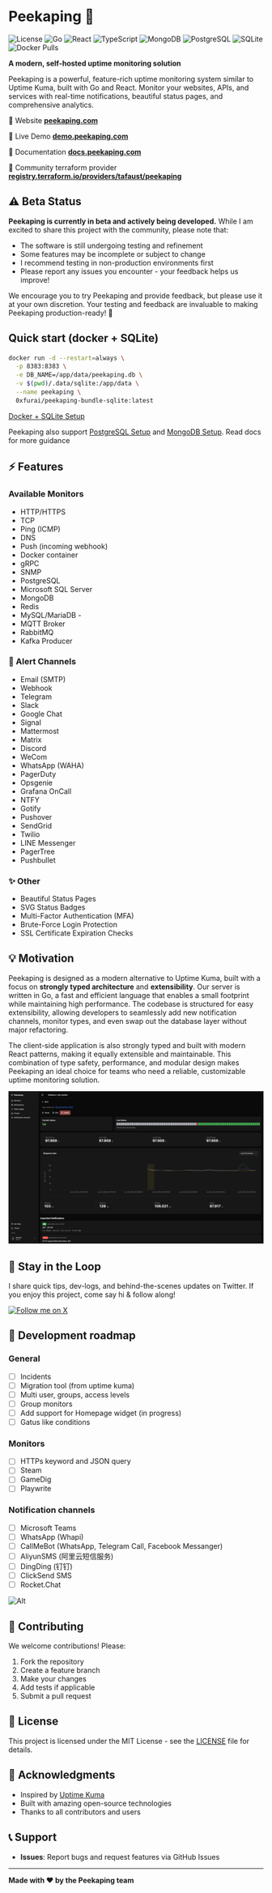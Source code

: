 # Peekaping 🚀

![License](https://img.shields.io/badge/license-MIT-blue.svg)
![Go](https://img.shields.io/badge/go-%23007d9c.svg?style=flat&logo=go&logoColor=white)
![React](https://img.shields.io/badge/react-%2320232a.svg?style=flat&logo=react&logoColor=%2361dafb)
![TypeScript](https://img.shields.io/badge/typescript-%23007acc.svg?style=flat&logo=typescript&logoColor=white)
![MongoDB](https://img.shields.io/badge/mongodb-4ea94b.svg?style=flat&logo=mongodb&logoColor=white)
![PostgreSQL](https://img.shields.io/badge/postgresql-%23336791.svg?style=flat&logo=postgresql&logoColor=white)
![SQLite](https://img.shields.io/badge/sqlite-%2307405e.svg?style=flat&logo=sqlite&logoColor=white)
![Docker Pulls](https://img.shields.io/docker/pulls/0xfurai/peekaping-web)

**A modern, self-hosted uptime monitoring solution**

Peekaping is a powerful, feature-rich uptime monitoring system similar to Uptime Kuma, built with Go and React. Monitor your websites, APIs, and services with real-time notifications, beautiful status pages, and comprehensive analytics.

🔗 Website **[peekaping.com](https://peekaping.com)**

🔗 Live Demo **[demo.peekaping.com](https://demo.peekaping.com)**

🔗 Documentation **[docs.peekaping.com](https://docs.peekaping.com)**

🔗 Community terraform provider **[registry.terraform.io/providers/tafaust/peekaping](https://registry.terraform.io/providers/tafaust/peekaping/latest)**

## ⚠️ Beta Status

**Peekaping is currently in beta and actively being developed.** While I am excited to share this project with the community, please note that:

- The software is still undergoing testing and refinement
- Some features may be incomplete or subject to change
- I recommend testing in non-production environments first
- Please report any issues you encounter - your feedback helps us improve!

We encourage you to try Peekaping and provide feedback, but please use it at your own discretion. Your testing and feedback are invaluable to making Peekaping production-ready! 🚀

## Quick start (docker + SQLite)

```bash
docker run -d --restart=always \
  -p 8383:8383 \
  -e DB_NAME=/app/data/peekaping.db \
  -v $(pwd)/.data/sqlite:/app/data \
  --name peekaping \
  0xfurai/peekaping-bundle-sqlite:latest
```

[Docker + SQLite Setup](https://docs.peekaping.com/self-hosting/docker-with-sqlite)

Peekaping also support [PostgreSQL Setup](https://docs.peekaping.com/self-hosting/docker-with-postgres) and [MongoDB Setup](https://docs.peekaping.com/self-hosting/docker-with-mongo). Read docs for more guidance

## ⚡ Features

### Available Monitors

- HTTP/HTTPS
- TCP
- Ping (ICMP)
- DNS
- Push (incoming webhook)
- Docker container
- gRPC
- SNMP
- PostgreSQL
- Microsoft SQL Server
- MongoDB
- Redis
- MySQL/MariaDB -
- MQTT Broker
- RabbitMQ
- Kafka Producer

### 🔔 Alert Channels

- Email (SMTP)
- Webhook
- Telegram
- Slack
- Google Chat
- Signal
- Mattermost
- Matrix
- Discord
- WeCom
- WhatsApp (WAHA)
- PagerDuty
- Opsgenie
- Grafana OnCall
- NTFY
- Gotify
- Pushover
- SendGrid
- Twilio
- LINE Messenger
- PagerTree
- Pushbullet

### ✨ Other

- Beautiful Status Pages
- SVG Status Badges
- Multi-Factor Authentication (MFA)
- Brute-Force Login Protection
- SSL Certificate Expiration Checks

## 💡 Motivation

Peekaping is designed as a modern alternative to Uptime Kuma, built with a focus on **strongly typed architecture** and **extensibility**. Our server is written in Go, a fast and efficient language that enables a small footprint while maintaining high performance. The codebase is structured for easy extensibility, allowing developers to seamlessly add new notification channels, monitor types, and even swap out the database layer without major refactoring.

The client-side application is also strongly typed and built with modern React patterns, making it equally extensible and maintainable. This combination of type safety, performance, and modular design makes Peekaping an ideal choice for teams who need a reliable, customizable uptime monitoring solution.

![Peekaping Dashboard](./pictures/monitor.png)

## 📡 Stay in the Loop

I share quick tips, dev-logs, and behind-the-scenes updates on&nbsp;Twitter.
If you enjoy this project, come say hi &amp; follow along!

[![Follow me on X](https://img.shields.io/twitter/follow/your_handle?label=Follow&style=social)](https://x.com/0xfurai)

## 🚧 Development roadmap

### General

- [ ] Incidents
- [ ] Migration tool (from uptime kuma)
- [ ] Multi user, groups, access levels
- [ ] Group monitors
- [ ] Add support for Homepage widget (in progress)
- [ ] Gatus like conditions

### Monitors

- [ ] HTTPs keyword and JSON query
- [ ] Steam
- [ ] GameDig
- [ ] Playwrite

### Notification channels

- [ ] Microsoft Teams
- [ ] WhatsApp (Whapi)
- [ ] CallMeBot (WhatsApp, Telegram Call, Facebook Messanger)
- [ ] AliyunSMS (阿里云短信服务)
- [ ] DingDing (钉钉)
- [ ] ClickSend SMS
- [ ] Rocket.Chat

![Alt](https://repobeats.axiom.co/api/embed/747c845fe0118082b51a1ab2fc6f8a4edd73c016.svg "Repobeats analytics image")

## 🤝 Contributing

We welcome contributions! Please:

1. Fork the repository
2. Create a feature branch
3. Make your changes
4. Add tests if applicable
5. Submit a pull request

## 📝 License

This project is licensed under the MIT License - see the [LICENSE](LICENSE) file for details.

## 🙏 Acknowledgments

- Inspired by [Uptime Kuma](https://github.com/louislam/uptime-kuma)
- Built with amazing open-source technologies
- Thanks to all contributors and users

## 📞 Support

- **Issues**: Report bugs and request features via GitHub Issues

---

**Made with ❤️ by the Peekaping team**
